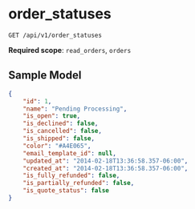 order_statuses
==============

```shell
GET /api/v1/order_statuses
```

**Required scope**: `read_orders`, `orders`

Sample Model
------------

```json
{
	"id": 1,
	"name": "Pending Processing",
	"is_open": true,
	"is_declined": false,
	"is_cancelled": false,
	"is_shipped": false,
	"color": "#A4E065",
	"email_template_id": null,
	"updated_at": "2014-02-18T13:36:58.357-06:00",
	"created_at": "2014-02-18T13:36:58.357-06:00",
	"is_fully_refunded": false,
	"is_partially_refunded": false,
	"is_quote_status": false
}
```